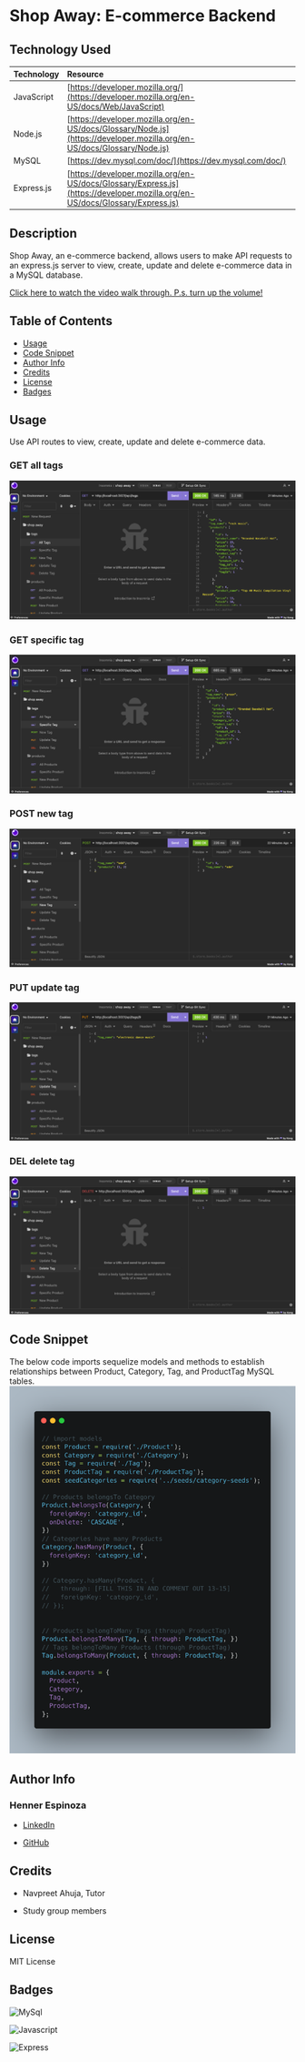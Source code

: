 # Shop Away: E-commerce Backend

## Technology Used 

|Technology | Resource |
|-----|:-----------|
| JavaScript | [https://developer.mozilla.org/](https://developer.mozilla.org/en-US/docs/Web/JavaScript) |
| Node.js | [https://developer.mozilla.org/en-US/docs/Glossary/Node.js](https://developer.mozilla.org/en-US/docs/Glossary/Node.js) |
| MySQL | [https://dev.mysql.com/doc/](https://dev.mysql.com/doc/) |
| Express.js | [https://developer.mozilla.org/en-US/docs/Glossary/Express.js](https://developer.mozilla.org/en-US/docs/Glossary/Express.js) | 

## Description

Shop Away, an e-commerce backend, allows users to make API requests to an express.js server to view, create, update and delete e-commerce data in a MySQL database. 

[Click here to watch the video walk through. P.s. turn up the volume!](https://drive.google.com/file/d/1tpZOnpu1gLa4uH6ecWrmHpLG-0D2YES0/view)

## Table of Contents
* [Usage](#usage)
* [Code Snippet](#code-snippet)
* [Author Info](#author-info)
* [Credits](#credits)
* [License](#license)
* [Badges](#badges)

## Usage
Use API routes to view, create, update and delete e-commerce data.
### GET all tags
![Alt text](./develop/assets/all%20tags.png)
### GET specific tag
![Alt text](./Develop/assets/specific%20tag.png)
### POST new tag
![Alt text](./Develop/assets/new%20tag.png)
### PUT update tag
![Alt text](./Develop/assets/update%20tag.png)
### DEL delete tag
![Alt text](./Develop/assets/delete%20tag.png)

## Code Snippet
The below code imports sequelize models and methods to establish relationships between Product, Category, Tag, and ProductTag MySQL tables. 
![Alt text](./Develop/assets/carbon%20(1).png)

## Author Info

### Henner Espinoza

* [LinkedIn](https://www.linkedin.com/in/hennerespinoza)

* [GitHub](https://github.com/justhenner)

## Credits

* Navpreet Ahuja, Tutor

* Study group members

## License

MIT License

## Badges

![MySql](https://img.shields.io/badge/MySQL-4479A1.svg?style=for-the-badge&logo=MySQL&logoColor=white)

![Javascript](https://img.shields.io/badge/JavaScript-F7DF1E.svg?style=for-the-badge&logo=JavaScript&logoColor=black)

![Express](https://img.shields.io/badge/Express-000000.svg?style=for-the-badge&logo=Express&logoColor=white)